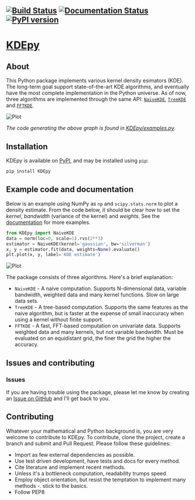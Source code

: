 [![Build Status](https://travis-ci.org/tommyod/KDEpy.svg?branch=master)](https://travis-ci.org/tommyod/KDEpy) [![Documentation Status](https://readthedocs.org/projects/kdepy/badge/?version=latest)](http://kdepy.readthedocs.io/en/latest/?badge=latest) [![PyPI version](https://badge.fury.io/py/KDEpy.svg)](https://badge.fury.io/py/KDEpy)
---------

# [KDEpy](https://kdepy.readthedocs.io/en/latest/)

## About

This Python package implements various kernel density esimators (KDE).
The long-term goal support state-of-the-art KDE algorithms, and eventually have the most complete implementation in the Python universe.
As of now, three algorithms are implemented through the same API: [`NaiveKDE`](https://kdepy.readthedocs.io/en/latest/API.html#naivekde), [`TreeKDE`](https://kdepy.readthedocs.io/en/latest/API.html#treekde) and [`FFTKDE`](https://kdepy.readthedocs.io/en/latest/API.html#fftkde).

![Plot](./example3.png)

*The code generating the above graph is found in [KDEpy/examples.py](https://github.com/tommyod/KDEpy/blob/master/KDEpy/examples.py).*

## Installation

KDEpy is available on [PyPI](https://pypi.org/project/KDEpy/), and may be installed using `pip`:

```bash
pip install KDEpy
```

## Example code and documentation

Below is an example using NumPy as `np` and `scipy.stats.norm` to plot a density estimate.
From the code below, it should be clear how to set the *kernel*, *bandwidth* (variance of the kernel) and *weights*.
See the [documentation](https://kdepy.readthedocs.io/en/latest/) for more examples.

```python
from KDEpy import NaiveKDE
data = norm(loc=0, scale=1).rvs(2**3)
estimator = NaiveKDE(kernel='gaussian', bw='silverman')
x, y = estimator.fit(data, weights=None).evaluate()
plt.plot(x, y, label='KDE estimate')
```
![Plot](./example.png)

The package consists of three algorithms. Here's a brief explanation:

- `NaiveKDE` - A naive computation. Supports N-dimensional data, variable bandwidth, weighted data and many kernel functions. Slow on large data sets.
- `TreeKDE` - A tree-based computation. Supports the same features as the naive algorithm, but is faster at the expense of small inaccuracy when using a kernel without finite support.
- `FFTKDE` - A fast, FFT-based computation on univariate data. Supports weighted data and many kernels, but not variable bandwidth. Must be evaluated on an equidistant grid, the finer the grid the higher the accuracy.

## Issues and contributing

### Issues

If you are having trouble using the package, please let me know by creating an [Issue on GitHub](https://github.com/tommyod/KDEpy/issues) and I'll get back to you.

## Contributing

Whatever your mathematical and Python background is, you are very welcome to contribute to KDEpy.
To contribute, clone the project, create a branch and submit and Pull Request.
Please follow these guidelines:
- Import as few external dependencies as possible.
- Use test driven development, have tests and docs for every method.
- Cite literature and implement recent methods.
- Unless it's a bottleneck computation, readability trumps speed.
- Employ object orientation, but resist the temptation to implement
  many methods -. stick to the basics.
- Follow PEP8
